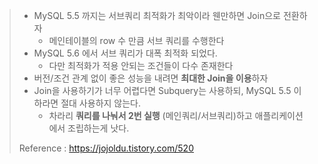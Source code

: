 > - MySQL 5.5 까지는 서브쿼리 최적화가 최악이라 웬만하면 Join으로 전환하자
> 	- 메인테이블의 row 수 만큼 서브 쿼리를 수행한다
> - MySQL 5.6 에서 서브 쿼리가 대폭 최적화 되었다.
> 	- 다만 최적화가 적용 안되는 조건들이 다수 존재한다
> - 버전/조건 관계 없이 좋은 성능을 내려면 **최대한 Join을 이용**하자
> - Join을 사용하기가 너무 어렵다면 Subquery는 사용하되, MySQL 5.5 이하라면 절대 사용하지 않는다.
> 	- 차라리 **쿼리를 나눠서 2번 실행** (메인쿼리/서브쿼리)하고 애플리케이션에서 조립하는게 낫다.
>
> Reference : https://jojoldu.tistory.com/520